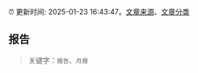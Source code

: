 :alarm_clock: 更新时间: 2025-01-23 16:43:47。[文章来源](/README.md)、[文章分类](/TAGS.md)

## 报告


> 关键字：`报告`、`月报`



